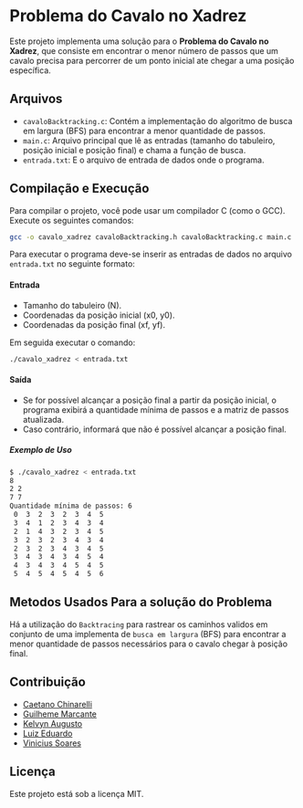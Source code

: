# Problema do Cavalo no Xadrez

Este projeto implementa uma solução para o **Problema do Cavalo no Xadrez**, que consiste em encontrar o menor número de passos que um cavalo precisa para percorrer de um ponto inicial ate chegar a uma posição específica.

## Arquivos

- `cavaloBacktracking.c`: Contém a implementação do algoritmo de busca em largura (BFS) para encontrar a menor quantidade de passos.
- `main.c`: Arquivo principal que lê as entradas (tamanho do tabuleiro, posição inicial e posição final) e chama a função de busca.
- `entrada.txt`: E o arquivo de entrada de dados onde o programa.


## Compilação e Execução

Para compilar o projeto, você pode usar um compilador C (como o GCC). Execute os seguintes comandos:

```bash
gcc -o cavalo_xadrez cavaloBacktracking.h cavaloBacktracking.c main.c
```
Para executar o programa deve-se inserir as entradas de dados no arquivo `entrada.txt` no seguinte formato:
#### Entrada
  - Tamanho do tabuleiro (N).
  - Coordenadas da posição inicial (x0, y0).
  - Coordenadas da posição final (xf, yf).
  
Em seguida executar o comando:
```bash 
./cavalo_xadrez < entrada.txt
```
#### Saída
- Se for possível alcançar a posição final a partir da posição inicial, o programa exibirá a quantidade mínima de passos e a matriz de passos atualizada.
- Caso contrário, informará que não é possível alcançar a posição final.
##### Exemplo de Uso
```bash
$ ./cavalo_xadrez < entrada.txt
8
2 2
7 7
Quantidade mínima de passos: 6
 0  3  2  3  2  3  4  5
 3  4  1  2  3  4  3  4
 2  1  4  3  2  3  4  5
 3  2  3  2  3  4  3  4
 2  3  2  3  4  3  4  5
 3  4  3  4  3  4  5  4
 4  3  4  3  4  5  4  5
 5  4  5  4  5  4  5  6

```
## Metodos Usados Para a solução do Problema
Há a utilização do `Backtracing` para rastrear os caminhos validos em conjunto de uma implementa de `busca em largura` (BFS) para encontrar a menor quantidade de passos necessários para o cavalo chegar à posição final.

## Contribuição
- [Caetano Chinarelli](https://github.com/Axiom03)
- [Guilheme Marcante](https://github.com/GuilhermeMarcante)
- [Kelvyn Augusto](https://github.com/kelvynnonato)
- [Luiz Eduardo](https://github.com/LupizI)
- [Vinicius Soares](https://github.com/vncs-srs)

## Licença
Este projeto está sob a licença MIT.